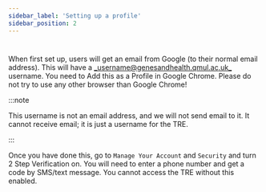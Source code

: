 ```yaml
---
sidebar_label: 'Setting up a profile'
sidebar_position: 2
---
```


# 

<!-- ## **Setting up a profile** -->

When first set up, users will get an email from Google (to their normal email address). This will have a [_username@genesandhealth.qmul.ac.uk_](mailto:username@genesandhealth.qmul.ac.uk) username. You need to Add this as a Profile in Google Chrome. Please do not try to use any other browser than Google Chrome! 

:::note

This username is not an email address, and we will not send email to it. It cannot receive email; it is just a username for the TRE.

:::

Once you have done this, go to `Manage Your Account` and `Security` and turn 2 Step Verification on. You will need to enter a phone number and get a code by SMS/text message. You cannot access the TRE without this enabled.
